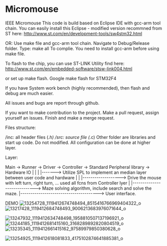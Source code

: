 # Micromouse
IEEE Micromouse
This code is build based on Eclipse IDE with gcc-arm tool chain.
You can easily install this Eclipse - modified version recommned from ST here:
http://www.st.com/en/development-tools/sw4stm32.html

OR:
Use make file and gcc-arm tool chain. 
Navigate to Debug/Release folder. Type:
  make all
To complie. You need to install gcc-arm before using make file.

To flash to the chip, you can use ST-LINK Utility find here:
http://www.st.com/en/embedded-software/stsw-link004.html

or set up make flash. Google make flash for STM32F4

If you have System work bench (highly recommended), then flash and debug are much easier.

All issues and bugs are report through github.

If you want to make contribution to the project. Make a pull request, assign yourself an issues.
Finish and make a merge request.

Files structure:

/inc: all header files (*.h)
/src: source file (*.c)
Other folder are libraries and start up code. Do not modified. All configuration can be done at higher layer.

Layer:

Main -> Runner -> Driver -> Controller -> Standard Peripheral library -> Hardware IO
|         |         |           |-------> Utilize SPL to implement an median layer between user code and hardware
|         |         |-------------------> Drive the mouse with left turn, right turn, ... used all fcns from Controller lyer
|         |-----------------------------> Maze solving algorithm, include search and solve the maze.
|---------------------------------------> User interface.

DEMO
![13254728_1119412674748494_8515416766969404322_o](https://user-images.githubusercontent.com/17399214/52556339-1b267300-2da1-11e9-924a-cdbe3c65e2e5.jpg)
![13217428_1119412684748493_9006213683976071644_o](https://user-images.githubusercontent.com/17399214/52556336-1a8ddc80-2da1-11e9-9239-3a01d868f351.jpg)

![13247932_1119412634748498_1958810507137196921_o](https://user-images.githubusercontent.com/17399214/52556333-1a8ddc80-2da1-11e9-9968-96d6779f3ae4.jpg)
![13244185_1119412681415160_3168289892820804519_o](https://user-images.githubusercontent.com/17399214/52556332-1a8ddc80-2da1-11e9-94e3-c79955422922.jpg)
![13235345_1119412661415162_97589979850380628_o](https://user-images.githubusercontent.com/17399214/52556331-1a8ddc80-2da1-11e9-9abc-82f7e3ea8e94.jpg)

![13254925_1119412618081833_4175102874641885381_o](https://user-images.githubusercontent.com/17399214/52556337-1b267300-2da1-11e9-89da-4857ce465a84.jpg)

